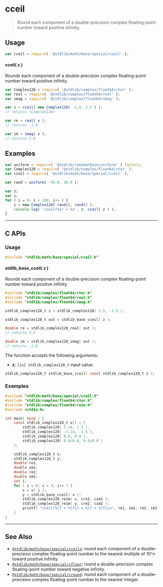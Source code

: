 <!--

@license Apache-2.0

Copyright (c) 2018 The Stdlib Authors.

Licensed under the Apache License, Version 2.0 (the "License");
you may not use this file except in compliance with the License.
You may obtain a copy of the License at

   http://www.apache.org/licenses/LICENSE-2.0

Unless required by applicable law or agreed to in writing, software
distributed under the License is distributed on an "AS IS" BASIS,
WITHOUT WARRANTIES OR CONDITIONS OF ANY KIND, either express or implied.
See the License for the specific language governing permissions and
limitations under the License.

-->

# cceil

> Round each component of a double-precision complex floating-point number toward positive infinity.

<section class="usage">

## Usage

```javascript
var cceil = require( '@stdlib/math/base/special/cceil' );
```

#### cceil( z )

Rounds each component of a double-precision complex floating-point number toward positive infinity.

```javascript
var Complex128 = require( '@stdlib/complex/float64/ctor' );
var real = require( '@stdlib/complex/float64/real' );
var imag = require( '@stdlib/complex/float64/imag' );

var v = cceil( new Complex128( -1.5, 2.5 ) );
// returns <Complex128>

var re = real( v );
// returns -1.0

var im = imag( v );
// returns 3.0
```

</section>

<!-- /.usage -->

<section class="examples">

## Examples

<!-- eslint no-undef: "error" -->

```javascript
var uniform = require( '@stdlib/random/base/uniform' ).factory;
var Complex128 = require( '@stdlib/complex/float64/ctor' );
var cceil = require( '@stdlib/math/base/special/cceil' );

var rand = uniform( -50.0, 50.0 );

var z;
var i;
for ( i = 0; i < 100; i++ ) {
    z = new Complex128( rand(), rand() );
    console.log( 'cceil(%s) = %s', z, cceil( z ) );
}
```

</section>

<!-- /.examples -->

<!-- C interface documentation. -->

* * *

<section class="c">

## C APIs

<!-- Section to include introductory text. Make sure to keep an empty line after the intro `section` element and another before the `/section` close. -->

<section class="intro">

</section>

<!-- /.intro -->

<!-- C usage documentation. -->

<section class="usage">

### Usage

```c
#include "stdlib/math/base/special/cceil.h"
```

#### stdlib_base_cceil( z )

Rounds each component of a double-precision complex floating-point number toward positive infinity.

```c
#include "stdlib/complex/float64/ctor.h"
#include "stdlib/complex/float64/real.h"
#include "stdlib/complex/float64/imag.h"

stdlib_complex128_t z = stdlib_complex128( 2.5, -1.5 );

stdlib_complex128_t out = stdlib_base_cceil( z );

double re = stdlib_complex128_real( out );
// returns 3.0

double im = stdlib_complex128_imag( out );
// returns -1.0
```

The function accepts the following arguments:

-   **z**: `[in] stdlib_complex128_t` input value.

```c
stdlib_complex128_t stdlib_base_cceil( const stdlib_complex128_t z );
```

</section>

<!-- /.usage -->

<!-- C API usage notes. Make sure to keep an empty line after the `section` element and another before the `/section` close. -->

<section class="notes">

</section>

<!-- /.notes -->

<!-- C API usage examples. -->

<section class="examples">

### Examples

```c
#include "stdlib/math/base/special/cceil.h"
#include "stdlib/complex/float64/ctor.h"
#include "stdlib/complex/float64/reim.h"
#include <stdio.h>

int main( void ) {
    const stdlib_complex128_t x[] = {
        stdlib_complex128( 3.14, 1.5 ),
        stdlib_complex128( -3.14, -1.5 ),
        stdlib_complex128( 0.0, 0.0 ),
        stdlib_complex128( 0.0/0.0, 0.0/0.0 )
    };

    stdlib_complex128_t v;
    stdlib_complex128_t y;
    double re1;
    double im1;
    double re2;
    double im2;
    int i;
    for ( i = 0; i < 4; i++ ) {
        v = x[ i ];
        y = stdlib_base_cceil( v );
        stdlib_complex128_reim( v, &re1, &im1 );
        stdlib_complex128_reim( y, &re2, &im2 );
        printf( "cceil(%lf + %lfi) = %lf + %lfi\n", re1, im1, re2, im2 );
    }
}
```

</section>

<!-- /.examples -->

</section>

<!-- /.c -->

<!-- Section for related `stdlib` packages. Do not manually edit this section, as it is automatically populated. -->

<section class="related">

* * *

## See Also

-   <span class="package-name">[`@stdlib/math/base/special/cceiln`][@stdlib/math/base/special/cceiln]</span><span class="delimiter">: </span><span class="description">round each component of a double-precision complex floating-point number to the nearest multiple of 10^n toward positive infinity.</span>
-   <span class="package-name">[`@stdlib/math/base/special/cfloor`][@stdlib/math/base/special/cfloor]</span><span class="delimiter">: </span><span class="description">round a double-precision complex floating-point number toward negative infinity.</span>
-   <span class="package-name">[`@stdlib/math/base/special/cround`][@stdlib/math/base/special/cround]</span><span class="delimiter">: </span><span class="description">round each component of a double-precision complex floating-point number to the nearest integer.</span>

</section>

<!-- /.related -->

<!-- Section for all links. Make sure to keep an empty line after the `section` element and another before the `/section` close. -->

<section class="links">

<!-- <related-links> -->

[@stdlib/math/base/special/cceiln]: https://github.com/stdlib-js/math/tree/main/base/special/cceiln

[@stdlib/math/base/special/cfloor]: https://github.com/stdlib-js/math/tree/main/base/special/cfloor

[@stdlib/math/base/special/cround]: https://github.com/stdlib-js/math/tree/main/base/special/cround

<!-- </related-links> -->

</section>

<!-- /.links -->
